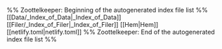 %% Zoottelkeeper: Beginning of the autogenerated index file list  %%
 [[Data/_Index_of_Data|_Index_of_Data]]
 [[Filer/_Index_of_Filer|_Index_of_Filer]]
 [[Hem|Hem]]
 [[netlify.toml|netlify.toml]]
%% Zoottelkeeper: End of the autogenerated index file list  %%
